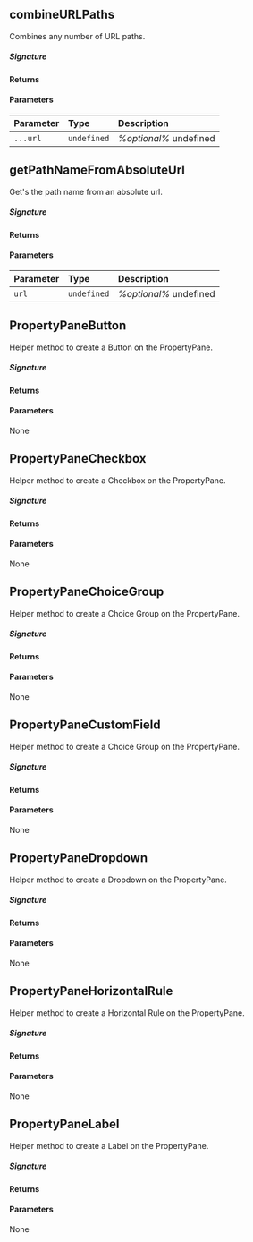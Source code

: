 ## combineURLPaths

Combines any number of URL paths.

##### Signature

#### Returns

#### Parameters


| Parameter	   | Type    | Description |
|:-------------|:---------------|:------------|
| `...url `    | `undefined` | _%optional%_ undefined |


## getPathNameFromAbsoluteUrl

Get's the path name from an absolute url. 


##### Signature

#### Returns

#### Parameters


| Parameter	   | Type    | Description |
|:-------------|:---------------|:------------|
| `url `    | `undefined` | _%optional%_ undefined |


## PropertyPaneButton

Helper method to create a Button on the PropertyPane.

##### Signature

#### Returns

#### Parameters
None


## PropertyPaneCheckbox

Helper method to create a Checkbox on the PropertyPane.

##### Signature

#### Returns

#### Parameters
None


## PropertyPaneChoiceGroup

Helper method to create a Choice Group on the PropertyPane.

##### Signature

#### Returns

#### Parameters
None


## PropertyPaneCustomField

Helper method to create a Choice Group on the PropertyPane.

##### Signature

#### Returns

#### Parameters
None


## PropertyPaneDropdown

Helper method to create a Dropdown on the PropertyPane.

##### Signature

#### Returns

#### Parameters
None


## PropertyPaneHorizontalRule

Helper method to create a Horizontal Rule on the PropertyPane.

##### Signature

#### Returns

#### Parameters
None


## PropertyPaneLabel

Helper method to create a Label on the PropertyPane.

##### Signature

#### Returns

#### Parameters
None


